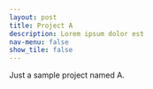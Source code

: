 ```yaml
---
layout: post
title: Project A
description: Lorem ipsum dolor est
nav-menu: false
show_tile: false
---
```


Just a sample project named A.